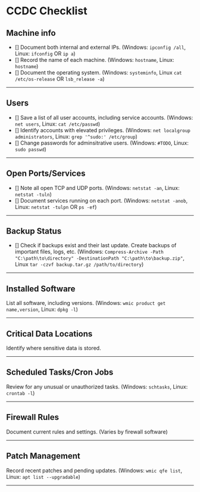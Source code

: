 # CCDC Checklist

## Machine info

- [] Document both internal and external IPs. (Windows: `ipconfig /all`, Linux: `ifconfig` OR `ip a`)
- [] Record the name of each machine. (Windows: `hostname`, Linux: `hostname`)
- [] Document the operating system. (Windows: `systeminfo`, Linux `cat /etc/os-release` OR `lsb_release -a`)

---

## Users
- [] Save a list of all user accounts, including service accounts. (Windows: `net users`, Linux: `cat /etc/passwd`)
- [] Identify accounts with elevated privileges. (Windows: `net localgroup administrators`, Linux: `grep '^sudo:' /etc/group`)
- [] Change passwords for adminsitrative users. (Windows: `#TODO`, Linux: `sudo passwd`)

---

## Open Ports/Services

- [] Note all open TCP and UDP ports. (Windows: `netstat -an`, Linux: `netstat -tuln`)
- [] Document services running on each port. (Windows: `netstat -anob`, Linux: `netstat -tulpn` OR `ps -ef`)

---

## Backup Status

- [] Check if backups exist and their last update. Create backups of important files, logs, etc. (Windows: `Compress-Archive -Path "C:\path\to\directory" -DestinationPath "C:\path\to\backup.zip"`, Linux `tar -czvf backup.tar.gz /path/to/directory`)

---

## Installed Software

List all software, including versions. (Windows: `wmic product get name,version`, Linux: `dpkg -l`)

---

## Critical Data Locations

Identify where sensitive data is stored.

---

## Scheduled Tasks/Cron Jobs

Review for any unusual or unauthorized tasks. (Windows: `schtasks`, Linux: `crontab -l`)

---

## Firewall Rules

Document current rules and settings. (Varies by firewall software)

---

## Patch Management

Record recent patches and pending updates. (Windows: `wmic qfe list`, Linux: `apt list --upgradable`)

---
